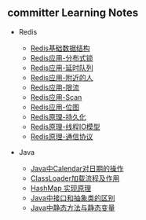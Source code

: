 ## committer Learning Notes

- Redis
  - [Redis基础数据结构](./Redis/Redis基础结构.md)
  - [Redis应用-分布式锁](./Redis/Redis应用-分布式锁.md)
  - [Redis应用-延时队列](./Redis/Redis应用-延时队列.md)
  - [Redis应用-附近的人](./Redis/Redis应用-附近的人.md)
  - [Redis应用-限流](./Redis/Redis应用-限流.md)
  - [Redis应用-Scan](./Redis/Redis应用-Scan.md)
  - [Redis应用-位图](./Redis/Redis应用-位图.md)
  - [Redis原理-持久化](./Redis/Redis原理-持久化.md)
  - [Redis原理-线程IO模型](./Redis/Redis原理-线程IO模型.md)
  - [Redis原理-通信协议](./Redis/Redis原理-通信协议.md)
  
- Java
  - [Java中Calendar对日期的操作](./Java/Calendar.md)
  - [ClassLoader加载流程及作用](./Java/ClassLoader.md)
  - [HashMap 实现原理](./Java/HashMap.md)
  - [Java中接口和抽象类的区别](./Java/abstract.md)
  - [Java中静态方法与静态变量](./Java/static.md)
